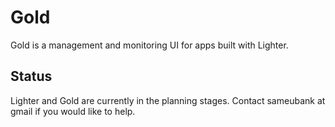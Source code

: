 # Gold

Gold is a management and monitoring UI for apps built with Lighter.

## Status

Lighter and Gold are currently in the planning stages.
Contact sameubank at gmail if you would like to help.